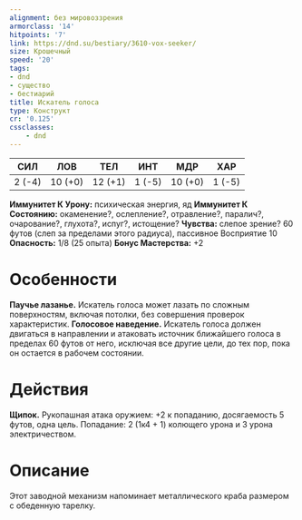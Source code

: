 ```yaml
---
alignment: без мировоззрения
armorclass: '14'
hitpoints: '7'
link: https://dnd.su/bestiary/3610-vox-seeker/
size: Крошечный
speed: '20'
tags:
- dnd
- существо
- бестиарий
title: Искатель голоса
type: Конструкт
cr: '0.125'
cssclasses:
    - dnd
---
```



| СИЛ | ЛОВ | ТЕЛ | ИНТ | МДР | ХАР |
|---|---|---|---|---|---|
| 2 (-4) | 10 (+0) | 12 (+1) | 1 (-5) | 10 (+0) | 1 (-5) |
**Иммунитет К Урону:** психическая энергия, яд
**Иммунитет К Состоянию:** окаменение?, ослепление?, отравление?, паралич?, очарование?, глухота?, испуг?, истощение?
**Чувства:** слепое зрение? 60 футов (слеп за пределами этого радиуса), пассивное Восприятие 10
**Опасность:** 1/8 (25 опыта)
**Бонус Мастерства:** +2


# Особенности
**Паучье лазанье.** Искатель голоса может лазать по сложным поверхностям, включая потолки, без совершения проверок характеристик.
**Голосовое наведение.** Искатель голоса должен двигаться в направлении и атаковать источник ближайшего голоса в пределах 60 футов от него, исключая все другие цели, до тех пор, пока он остается в рабочем состоянии.


# Действия
**Щипок.** Рукопашная атака оружием: +2 к попаданию, досягаемость 5 футов, одна цель. Попадание: 2 (1к4 + 1) колющего урона и 3 урона электричеством.


# Описание
Этот заводной механизм напоминает металлического краба размером с обеденную тарелку.
